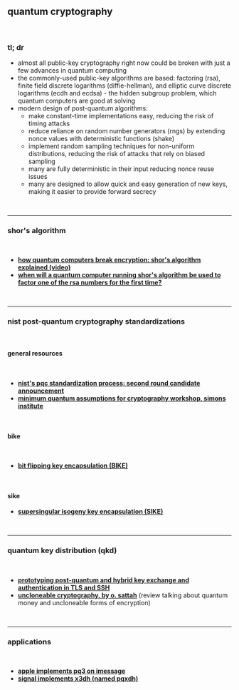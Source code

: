 ## quantum cryptography

<br>

### tl; dr

* almost all public-key cryptography right now could be broken with just a few advances in quantum computing
* the commonly-used public-key algorithms are based: factoring (rsa), finite field discrete logarithms (diffie-hellman), and elliptic curve discrete logarithms (ecdh and ecdsa) - the hidden subgroup problem, which quantum computers are good at solving
* modern design of post-quantum algorithms:
  - make constant-time implementations easy, reducing the risk of timing attacks
  - reduce reliance on random number generators (rngs) by extending nonce values with deterministic functions (shake)
  - implement random sampling techniques for non-uniform distributions, reducing the risk of attacks that rely on biased sampling
  - many are fully deterministic in their input reducing nonce reuse issues
  - many are designed to allow quick and easy generation of new keys, making it easier to provide forward secrecy

<br>

------

### shor's algorithm

<br>

* **[how quantum computers break encryption: shor's algorithm explained (video)](https://www.youtube.com/watch?v=lvTqbM5Dq4Q&t=160s)**
* **[when will a quantum computer running shor's algorithm be used to factor one of the rsa numbers for the first time?](https://www.metaculus.com/questions/3684/when-will-a-quantum-computer-running-shors-algorithm-or-a-similar-one-be-used-to-factor-one-of-the-rsa-numbers-for-the-first-time/)**

<br>

----

### nist post-quantum cryptography standardizations

<br>

#### general resources

<br>

* **[nist's pqc standardization process: second round candidate announcement](https://csrc.nist.gov/news/2019/pqc-standardization-process-2nd-round-candidates)**
* **[minimum quantum assumptions for cryptography workshop, simons institute](https://www.youtube.com/playlist?list=PLgKuh-lKre12DNtplRAQIwbJf_46HSMfB)**

<br>

#### bike

<br>

* **[bit flipping key encapsulation (BIKE)](https://bikesuite.org/)**

<br>

#### sike

* **[supersingular isogeny key encapsulation (SIKE)](https://sike.org/)**

<br>

---- 

### quantum key distribution (qkd)

<br>

* **[prototyping post-quantum and hybrid key exchange and authentication in TLS and SSH](https://openquantumsafe.org/papers/NISTPQC-CroPaqSte19.pdf)**
* **[uncloneable cryptography, by o. sattah](https://arxiv.org/pdf/2210.14265)** (review talking about quantum money and uncloneable forms of encryption)

<br>

----

### applications

<br>

* **[apple implements pq3 on imessage](https://security.apple.com/blog/imessage-pq3/)**
* **[signal implements x3dh (named pqxdh)](https://signal.org/blog/pqxdh/)**
